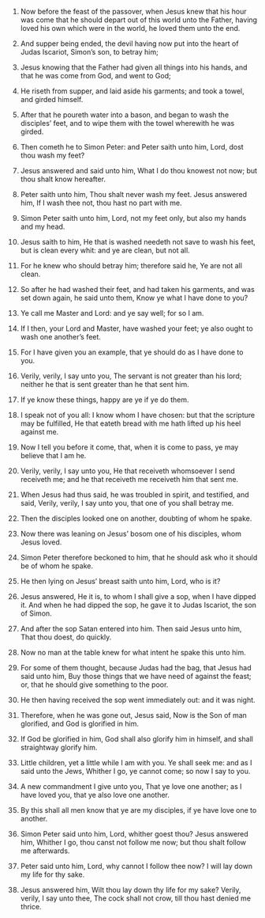 1. Now before the feast of the passover, when Jesus knew that his
hour was come that he should depart out of this world unto the Father,
having loved his own which were in the world, he loved them unto the
end.

2. And supper being ended, the devil having now put into the heart
of Judas Iscariot, Simon’s son, to betray him;

3. Jesus knowing that
the Father had given all things into his hands, and that he was come
from God, and went to God;

4. He riseth from supper, and laid aside
his garments; and took a towel, and girded himself.

5. After that he poureth water into a bason, and began to wash the
disciples’ feet, and to wipe them with the towel wherewith he was
girded.

6. Then cometh he to Simon Peter: and Peter saith unto him, Lord,
dost thou wash my feet?

7. Jesus answered and said unto him, What I
do thou knowest not now; but thou shalt know hereafter.

8. Peter saith unto him, Thou shalt never wash my feet. Jesus
answered him, If I wash thee not, thou hast no part with me.

9. Simon Peter saith unto him, Lord, not my feet only, but also my
hands and my head.

10. Jesus saith to him, He that is washed needeth not save to wash
his feet, but is clean every whit: and ye are clean, but not all.

11. For he knew who should betray him; therefore said he, Ye are not
all clean.

12. So after he had washed their feet, and had taken his garments,
and was set down again, he said unto them, Know ye what I have done to
you?

13. Ye call me Master and Lord: and ye say well; for so I am.

14. If I then, your Lord and Master, have washed your feet; ye also
ought to wash one another’s feet.

15. For I have given you an example, that ye should do as I have
done to you.

16. Verily, verily, I say unto you, The servant is not greater than
his lord; neither he that is sent greater than he that sent him.

17. If ye know these things, happy are ye if ye do them.

18. I speak not of you all: I know whom I have chosen: but that the
scripture may be fulfilled, He that eateth bread with me hath lifted
up his heel against me.

19. Now I tell you before it come, that, when it is come to pass, ye
may believe that I am he.

20. Verily, verily, I say unto you, He that receiveth whomsoever I
send receiveth me; and he that receiveth me receiveth him that sent
me.

21. When Jesus had thus said, he was troubled in spirit, and
testified, and said, Verily, verily, I say unto you, that one of you
shall betray me.

22. Then the disciples looked one on another, doubting of whom he
spake.

23. Now there was leaning on Jesus’ bosom one of his disciples, whom
Jesus loved.

24. Simon Peter therefore beckoned to him, that he should ask who it
should be of whom he spake.

25. He then lying on Jesus’ breast saith unto him, Lord, who is it?

26. Jesus answered, He it is, to whom I shall give a sop, when I
have dipped it. And when he had dipped the sop, he gave it to Judas
Iscariot, the son of Simon.

27. And after the sop Satan entered into him. Then said Jesus unto
him, That thou doest, do quickly.

28. Now no man at the table knew for what intent he spake this unto
him.

29. For some of them thought, because Judas had the bag, that Jesus
had said unto him, Buy those things that we have need of against the
feast; or, that he should give something to the poor.

30. He then having received the sop went immediately out: and it was
night.

31. Therefore, when he was gone out, Jesus said, Now is the Son of
man glorified, and God is glorified in him.

32. If God be glorified in him, God shall also glorify him in
himself, and shall straightway glorify him.

33. Little children, yet a little while I am with you. Ye shall seek
me: and as I said unto the Jews, Whither I go, ye cannot come; so now
I say to you.

34. A new commandment I give unto you, That ye love one another; as
I have loved you, that ye also love one another.

35. By this shall all men know that ye are my disciples, if ye have
love one to another.

36. Simon Peter said unto him, Lord, whither goest thou? Jesus
answered him, Whither I go, thou canst not follow me now; but thou
shalt follow me afterwards.

37. Peter said unto him, Lord, why cannot I follow thee now? I will
lay down my life for thy sake.

38. Jesus answered him, Wilt thou lay down thy life for my sake?
Verily, verily, I say unto thee, The cock shall not crow, till thou
hast denied me thrice.